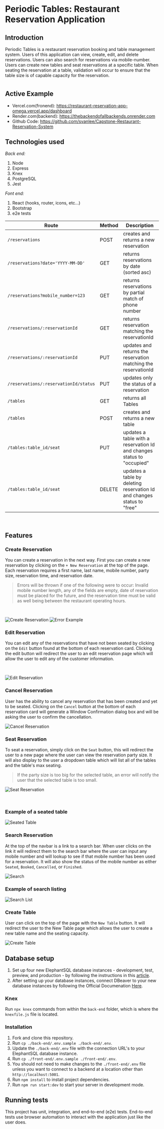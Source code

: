 # Periodic Tables: Restaurant Reservation Application

## Introduction
Periodic Tables is a restaurant reservation booking and table management system. Users of this application can view, create, edit, and delete reservations. Users can also search for reservations via mobile-number. Users can create new tables and seat reservations at a specific table. When seating the reservation at a table, validation will occur to ensure that the table size is of capable capacity for the reservation.

#
## Active Example
* Vercel.com(fronend): https://restaurant-reservation-app-omega.vercel.app/dashboard
* Render.com(backend): https://thebackendofallbackends.onrender.com
* Github Code: https://github.com/svanlee/Capstone-Restaurant-Reservation-System

## Technologies used
_Back end:_
1. Node
1. Express
1. Knex
1. PostgreSQL
1. Jest

_Font end:_
1. React (hooks, router, icons, etc...)
1. Bootstrap
1. e2e tests

| Route | Method |  Description |
| ----- | ------ |  ----------- |
| `/reservations` | POST| creates and returns a new reservation |
| `/reservations?date='YYYY-MM-DD'`| GET | returns reservations by date (sorted asc) |
| `/reservations?mobile_number=123` |GET | returns reservations by partial match of phone number |
| `/reservations/:reservationId` |GET| returns reservation matching the reservationId |
| `/reservations/:reservationId` |PUT| updates and returns the reservation matching the reservationId |
| `/reservations/:reservationId/status` |PUT | updates only the status of a reservation |
| `/tables` |GET | returns all Tables |
| `/tables` |POST| creates and returns a new table |
| `/tables:table_id/seat` |PUT| updates a table with a reservation Id and changes status to "occupied" |
| `/tables:table_id/seat` |DELETE | updates a table by deleting reservation Id and changes status to "free" |

<br />

## Features

### Create Reservation
You can create a reservation in the next way. First you can create a new reservation by clicking on the `+ New Reservation` at the top of the page. Each reservation requires a first name, last name, mobile number, party size, reservation time, and reservation date.
> Errors will be thrown if one of the following were to occur: Invalid mobile number length, any of the fields are empty, date of reservation must be placed for the future, and the reservation time must be valid as well being between the restaurant operating hours.

<br />

![Create Reservation](/png/CreateReservation.jpg)
![Error Example](/png/ErrorExample.jpg)
### Edit Reservation
You can edit any of the reservations that have not been seated by clicking on the `Edit` button found at the bottom of each reservation card. Clicking the edit button will redirect the user to an edit reservation page which will allow the user to edit any of the customer information. 

<br />

![Edit Reservation](/png/EditReservation.jpg)


### Cancel Reservation
User has the ability to cancel any reservation that has been created and yet to be seated. Clicking on the `Cancel` button at the bottom of each reservation card will generate a Window Confirmation dialog box and will be asking the user to confirm the cancellation. 

![Cancel Reservation](/png/CancelReservation.jpg)

### Seat Reservation
To seat a reservation, simply click on the `Seat` button, this will redirect the user to a new page where the user can view the reservation party size. It will also display to the user a dropdown table which will list all of the tables and the table's max seating. 

>If the party size is too big for the selected table, an error will notify the user that the selected table is too small.

![Seat Reservation](/png/SeatCapacity.jpg)

<br />

### Example of a seated table
![Seated Table](/png/SeatTable.jpg)

### Search Reservation
At the top of the navbar is a link to a search bar. When user clicks on the link it will redirect them to the search bar where the user can input any mobile number and will lookup to see if that mobile number has been used for a reservation. It will also show the status of the mobile number as either `Seated`, `Booked`, `Cancelled`, or `Finished`.

![Search](/png/Search.jpg)

### Example of search listing
![Search List](/png/SearchList.jpg)


### Create Table
User can click on the top of the page with the `New Table` button. It will redirect the user to the New Table page which allows the user to create a new table name and the seating capacity. 

![Create Table](/png/CreateNewTable.jpg)

## Database setup
1. Set up four new ElephantSQL database instances - development, test, preview, and production - by following the instructions in this [article](https://medium.com/@noogetz/how-to-setup-a-database-with-elephantsql-7d87ea9953d0).
2. After setting up your database instances, connect DBeaver to your new database instances by following the Official Documenation [Here](https://dbeaver.com/docs/wiki/Create-Connection/).

### Knex 
Run `npx knex` commands from within the `back-end` folder, which is where the `knexfile.js` file is located. 

### Installation <a name="installation">
1. Fork and clone this repository.
2. Run `cp ./back-end/.env.sample ./back-end/.env`.
3. Update the `./back-end/.env` file with the connection URL's to your ElephantSQL database instance.
4. Run `cp ./front-end/.env.sample ./front-end/.env`.
5. You should not need to make changes to the `./front-end/.env` file unless you want to connect to a backend at a location other than `http://localhost:5001`.
6. Run `npm install` to install project dependencies.
7. Run `npm run start:dev` to start your server in development mode.

## Running tests
This project has unit, integration, and end-to-end (e2e) tests. 
End-to-end tests use browser automation to interact with the application just like the user does.

